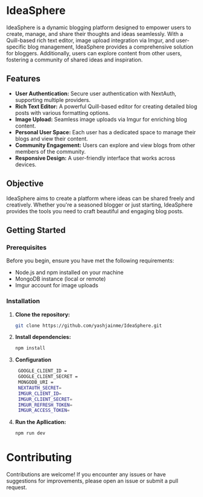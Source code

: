 # IdeaSphere

IdeaSphere is a dynamic blogging platform designed to empower users to create, manage, and share their thoughts and ideas seamlessly. With a Quill-based rich text editor, image upload integration via Imgur, and user-specific blog management, IdeaSphere provides a comprehensive solution for bloggers. Additionally, users can explore content from other users, fostering a community of shared ideas and inspiration.

## Features

- **User Authentication:** Secure user authentication with NextAuth, supporting multiple providers.
- **Rich Text Editor:** A powerful Quill-based editor for creating detailed blog posts with various formatting options.
- **Image Upload:** Seamless image uploads via Imgur for enriching blog content.
- **Personal User Space:** Each user has a dedicated space to manage their blogs and view their content.
- **Community Engagement:** Users can explore and view blogs from other members of the community.
- **Responsive Design:** A user-friendly interface that works across devices.

## Objective

IdeaSphere aims to create a platform where ideas can be shared freely and creatively. Whether you're a seasoned blogger or just starting, IdeaSphere provides the tools you need to craft beautiful and engaging blog posts.



## Getting Started

### Prerequisites

Before you begin, ensure you have met the following requirements:

- Node.js and npm installed on your machine
- MongoDB instance (local or remote)
- Imgur account for image uploads

### Installation

1. **Clone the repository:**

   ```bash
   git clone https://github.com/yashjainme/IdeaSphere.git
   
2. **Install dependencies:**

   ```bash
   npm install

3. **Configuration**
   
   ```bash
    GOOGLE_CLIENT_ID = 
    GOOGLE_CLIENT_SECRET = 
    MONGODB_URI = 
    NEXTAUTH_SECRET=
    IMGUR_CLIENT_ID=
    IMGUR_CLIENT_SECRET=
    IMGUR_REFRESH_TOKEN=
    IMGUR_ACCESS_TOKEN=


4. **Run the Apllication:**

   ```bash
   npm run dev


# Contributing

Contributions are welcome! If you encounter any issues or have suggestions for improvements, please open an issue or submit a pull request.

